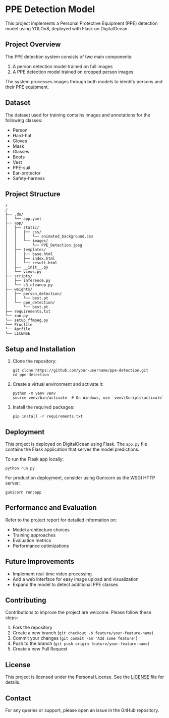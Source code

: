# PPE Detection Model

This project implements a Personal Protective Equipment (PPE) detection model using YOLOv8, deployed with Flask on DigitalOcean.

## Project Overview

The PPE detection system consists of two main components:
1. A person detection model trained on full images
2. A PPE detection model trained on cropped person images

The system processes images through both models to identify persons and their PPE equipment.

## Dataset

The dataset used for training contains images and annotations for the following classes:
- Person
- Hard-hat
- Gloves
- Mask
- Glasses
- Boots
- Vest
- PPE-suit
- Ear-protector
- Safety-harness

## Project Structure

```
/
/
├── .do/
│   └── app.yaml
├── app/
│   ├── static/
│   │   ├── css/
│   │   │   └── animated_background.css
│   │   └── images/
│   │       └── PPE_Detection.jpeg
│   ├── templates/
│   │   ├── base.html
│   │   ├── index.html
│   │   └── result.html
│   ├── __init__.py
│   └── views.py
├── scripts/
│   ├── inference.py
│   └── s3_cleanup.py
├── weights/
│   ├── person_detection/
│   │   └── best.pt
│   └── ppe_detection/
│       └── best.pt
├── requirements.txt
└── run.py
└── setup_ffmpeg.py
└── Procfile
└── Aptfile
└── LICENSE
```

## Setup and Installation

1. Clone the repository:
   ```
   git clone https://github.com/your-username/ppe-detection.git
   cd ppe-detection
   ```

2. Create a virtual environment and activate it:
   ```
   python -m venv venv
   source venv/bin/activate  # On Windows, use `venv\Scripts\activate`
   ```

3. Install the required packages:
   ```
   pip install -r requirements.txt
   ```

## Deployment

This project is deployed on DigitalOcean using Flask. The `app.py` file contains the Flask application that serves the model predictions.

To run the Flask app locally:

```
python run.py
```

For production deployment, consider using Gunicorn as the WSGI HTTP server:

```
gunicorn run:app
```

## Performance and Evaluation

Refer to the project report for detailed information on:
- Model architecture choices
- Training approaches
- Evaluation metrics
- Performance optimizations

## Future Improvements

- Implement real-time video processing
- Add a web interface for easy image upload and visualization
- Expand the model to detect additional PPE classes

## Contributing

Contributions to improve the project are welcome. Please follow these steps:
1. Fork the repository
2. Create a new branch (`git checkout -b feature/your-feature-name`)
3. Commit your changes (`git commit -am 'Add some feature'`)
4. Push to the branch (`git push origin feature/your-feature-name`)
5. Create a new Pull Request

## License

This project is licensed under the Personal License. See the [LICENSE](LICENSE) file for details.

## Contact

For any queries or support, please open an issue in the GitHub repository.
